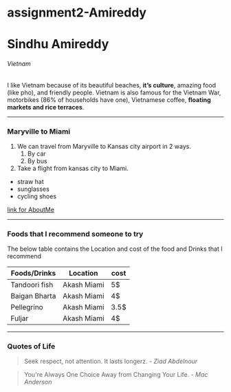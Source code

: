 # assignment2-Amireddy
# Sindhu Amireddy
###### Vietnam
I like Vietnam because of its beautiful beaches, **it’s culture**, amazing food (like pho), and friendly people. Vietnam is also famous for the Vietnam War, motorbikes (86% of households have one), Vietnamese coffee, __floating markets and rice terraces__.

---
### Maryville to Miami
1. We can travel from Maryville to Kansas city airport in 2 ways.
    1. By car
    2. By bus
2. Take a flight from kansas city to Miami.

* straw hat
* sunglasses
* cycling shoes

[link for AboutMe](https://github.com/S5454528/assignment2-Amireddy/blob/main/AboutMe.md)

---
### Foods that I recommend someone to try

The below table contains the Location and cost of the food and Drinks that I recommend

| Foods/Drinks | Location | cost |
|--------------|----------|------|
|Tandoori fish |Akash Miami|5$   |
|Baigan Bharta |Akash Miami|4$   |
|Pellegrino    |Akash Miami|3.5$ |
|Fuljar        |Akash Miami|4$   |

----
### Quotes of Life
> Seek respect, not attention. It lasts longerz. - *Ziad Abdelnour*

>You're Always One Choice Away from Changing Your Life. - *Mac Anderson*
